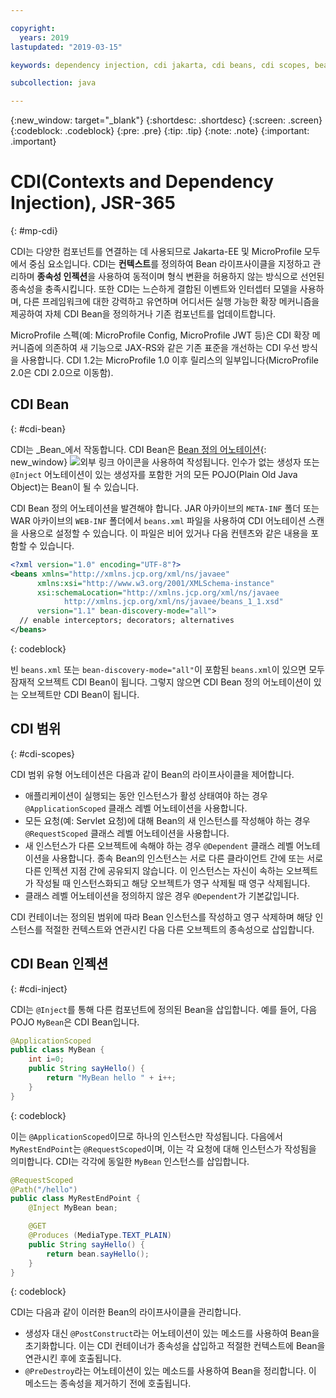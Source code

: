 ```yaml
---

copyright:
  years: 2019
lastupdated: "2019-03-15"

keywords: dependency injection, cdi jakarta, cdi beans, cdi scopes, bean lifecycle, context injection microprofile, microprofile cdi

subcollection: java

---
```


{:new_window: target="_blank"}
{:shortdesc: .shortdesc}
{:screen: .screen}
{:codeblock: .codeblock}
{:pre: .pre}
{:tip: .tip}
{:note: .note}
{:important: .important}

# CDI(Contexts and Dependency Injection), JSR-365
{: #mp-cdi}

CDI는 다양한 컴포넌트를 연결하는 데 사용되므로 Jakarta-EE 및 MicroProfile 모두에서 중심 요소입니다. CDI는 **컨텍스트**를 정의하여 Bean 라이프사이클을 지정하고 관리하며 **종속성 인젝션**을 사용하여 동적이며 형식 변환을 허용하지 않는 방식으로 선언된 종속성을 충족시킵니다. 또한 CDI는 느슨하게 결합된 이벤트와 인터셉터 모델을 사용하며, 다른 프레임워크에 대한 강력하고 유연하며 어디서든 실행 가능한 확장 메커니즘을 제공하여 자체 CDI Bean을 정의하거나 기존 컴포넌트를 업데이트합니다.

MicroProfile 스펙(예: MicroProfile Config, MicroProfile JWT 등)은 CDI 확장 메커니즘에 의존하여 새 기능으로 JAX-RS와 같은 기존 표준을 개선하는 CDI 우선 방식을 사용합니다. CDI 1.2는 MicroProfile 1.0 이후 릴리스의 일부입니다(MicroProfile 2.0은 CDI 2.0으로 이동함).

## CDI Bean
{: #cdi-bean}

CDI는 _Bean_에서 작동합니다. CDI Bean은 [Bean 정의 어노테이션](https://docs.jboss.org/cdi/spec/2.0/cdi-spec.html){: new_window} ![외부 링크 아이콘](../icons/launch-glyph.svg "외부 링크 아이콘")을 사용하여 작성됩니다. 인수가 없는 생성자 또는 `@Inject` 어노테이션이 있는 생성자를 포함한 거의 모든 POJO(Plain Old Java Object)는 Bean이 될 수 있습니다.

CDI Bean 정의 어노테이션을 발견해야 합니다. JAR 아카이브의 `META-INF` 폴더 또는 WAR 아카이브의 `WEB-INF` 폴더에서 `beans.xml` 파일을 사용하여 CDI 어노테이션 스캔을 사용으로 설정할 수 있습니다. 이 파일은 비어 있거나 다음 컨텐츠와 같은 내용을 포함할 수 있습니다.

```xml
<?xml version="1.0" encoding="UTF-8"?>
<beans xmlns="http://xmlns.jcp.org/xml/ns/javaee"
      xmlns:xsi="http://www.w3.org/2001/XMLSchema-instance"
      xsi:schemaLocation="http://xmlns.jcp.org/xml/ns/javaee
            http://xmlns.jcp.org/xml/ns/javaee/beans_1_1.xsd"
      version="1.1" bean-discovery-mode="all">
  // enable interceptors; decorators; alternatives
</beans>
```
{: codeblock}

빈 `beans.xml` 또는 `bean-discovery-mode="all"`이 포함된 `beans.xml`이 있으면 모두 잠재적 오브젝트 CDI Bean이 됩니다. 그렇지 않으면 CDI Bean 정의 어노테이션이 있는 오브젝트만 CDI Bean이 됩니다.

## CDI 범위
{: #cdi-scopes}

CDI 범위 유형 어노테이션은 다음과 같이 Bean의 라이프사이클을 제어합니다.

* 애플리케이션이 실행되는 동안 인스턴스가 활성 상태여야 하는 경우 `@ApplicationScoped` 클래스 레벨 어노테이션을 사용합니다.
* 모든 요청(예: Servlet 요청)에 대해 Bean의 새 인스턴스를 작성해야 하는 경우 `@RequestScoped` 클래스 레벨 어노테이션을 사용합니다.
* 새 인스턴스가 다른 오브젝트에 속해야 하는 경우 `@Dependent` 클래스 레벨 어노테이션을 사용합니다. 종속 Bean의 인스턴스는 서로 다른 클라이언트 간에 또는 서로 다른 인젝션 지점 간에 공유되지 않습니다. 이 인스턴스는 자신이 속하는 오브젝트가 작성될 때 인스턴스화되고 해당 오브젝트가 영구 삭제될 때 영구 삭제됩니다.
* 클래스 레벨 어노테이션을 정의하지 않은 경우 `@Dependent`가 기본값입니다.

CDI 컨테이너는 정의된 범위에 따라 Bean 인스턴스를 작성하고 영구 삭제하며 해당 인스턴스를 적절한 컨텍스트와 연관시킨 다음 다른 오브젝트의 종속성으로 삽입합니다.

## CDI Bean 인젝션
{: #cdi-inject}

CDI는 `@Inject`를 통해 다른 컴포넌트에 정의된 Bean을 삽입합니다. 예를 들어, 다음 POJO `MyBean`은 CDI Bean입니다.

```java
@ApplicationScoped
public class MyBean {
    int i=0;
    public String sayHello() {
        return "MyBean hello " + i++;
    }
}
```
{: codeblock}

이는 `@ApplicationScoped`이므로 하나의 인스턴스만 작성됩니다. 다음에서 `MyRestEndPoint`는 `@RequestScoped`이며, 이는 각 요청에 대해 인스턴스가 작성됨을 의미합니다. CDI는 각각에 동일한 `MyBean` 인스턴스를 삽입합니다.

```java
@RequestScoped
@Path("/hello")
public class MyRestEndPoint {
    @Inject MyBean bean;

    @GET
    @Produces (MediaType.TEXT_PLAIN)
    public String sayHello() {
        return bean.sayHello();
    }
}
```
{: codeblock}

CDI는 다음과 같이 이러한 Bean의 라이프사이클을 관리합니다.

* 생성자 대신 `@PostConstruct`라는 어노테이션이 있는 메소드를 사용하여 Bean을 초기화합니다. 이는 CDI 컨테이너가 종속성을 삽입하고 적절한 컨텍스트에 Bean을 연관시킨 후에 호출됩니다.
* `@PreDestroy`라는 어노테이션이 있는 메소드를 사용하여 Bean을 정리합니다. 이 메소드는 종속성을 제거하기 전에 호출됩니다.
